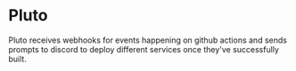 # Pluto

Pluto receives webhooks for events happening on github actions and sends prompts to discord to deploy different services once they've successfully built.
